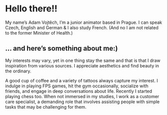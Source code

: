 # Hello there!!

My name’s Adam Vojtěch, I’m a junior animator based in Prague. I can speak Czech, English and German & I also study French. (And no I am not related to the former Minister of Health.)

<!-- This is a comment, only visible to the author: Add a link to your presentation. -->
<!-- Presentations do not need to be a PDF, you may link elsewhere, such as Figma, YouTube, etc. -->
<!-- Consider adding navigation to each section (About, Featured Projects, Notes, etc.) -->

## … and here’s something about me:)

My interests may vary, yet in one thing stay the same and that is that I draw inspiration from various sources. 
I appreciate aesthetics and find beauty in the ordinary. 

A good cup of coffee and a variety of tattoos always capture my interest. I indulge in playing FPS games, hit the gym occasionally, socialize with friends, and engage in deep conversations about life. Recently I started playing chess too. When not immersed in my studies, I work as a customer care specialist, a demanding role that involves assisting people with simple tasks that may be challenging for them. 


